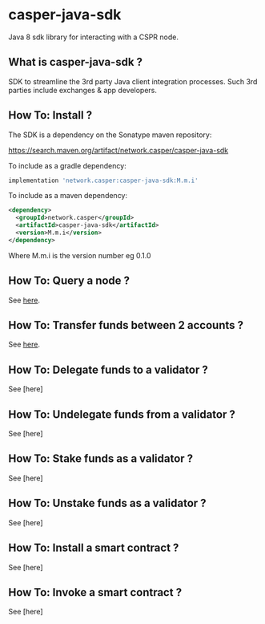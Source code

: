 # casper-java-sdk

Java 8 sdk library for interacting with a CSPR node.

## What is casper-java-sdk ?

SDK  to streamline the 3rd party Java client integration processes. Such 3rd parties include exchanges & app developers. 

## How To: Install ?

The SDK is a dependency on the Sonatype maven repository:

https://search.maven.org/artifact/network.casper/casper-java-sdk

To include as a gradle dependency:

```groovy
implementation 'network.casper:casper-java-sdk:M.m.i'
```

To include as a maven dependency:

```xml
<dependency>
  <groupId>network.casper</groupId>
  <artifactId>casper-java-sdk</artifactId>
  <version>M.m.i</version>
</dependency>
```

Where M.m.i is the version number eg 0.1.0



## How To: Query a node ?

See [here](https://github.com/casper-network/casper-java-sdk/blob/how-tos/src/test/java/com/casper/sdk/how_to/how_to_query_a_node/QueryANode.java).

## How To: Transfer funds between 2 accounts ?

See [here](https://github.com/casper-network/casper-java-sdk/blob/how-tos/src/test/java/com/casper/sdk/how_to/how_to_transfer_between_accounts/TransferBetweenAccounts.java).

## How To: Delegate funds to a validator ?

See [here]

## How To: Undelegate funds from a validator ?

See [here]

## How To: Stake funds as a validator ?

See [here]

## How To: Unstake funds as a validator ?

See [here]

## How To: Install a smart contract ?

See [here]

## How To: Invoke a smart contract ?

See [here]

##### 
